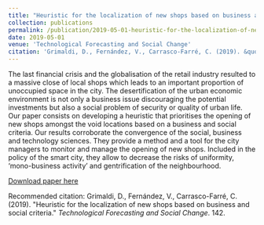 ```yaml
---
title: "Heuristic for the localization of new shops based on business and social criteria"
collection: publications
permalink: /publication/2019-05-01-heuristic-for-the-localization-of-new-shops-based-on-business-and-social-criteria
date: 2019-05-01
venue: 'Technological Forecasting and Social Change'
citation: 'Grimaldi, D., Fernández, V., Carrasco-Farré, C. (2019). &quot;Heuristic for the localization of new shops based on business and social criteria.&quot; <i>Technological Forecasting and Social Change</i>. 142.'
---
```

The last financial crisis and the globalisation of the retail industry resulted to a massive close of local shops which leads to an important proportion of unoccupied space in the city. The desertification of the urban economic environment is not only a business issue discouraging the potential investments but also a social problem of security or quality of urban life. Our paper consists on developing a heuristic that prioritises the opening of new shops amongst the void locations based on a business and social criteria. Our results corroborate the convergence of the social, business and technology sciences. They provide a method and a tool for the city managers to monitor and manage the opening of new shops. Included in the policy of the smart city, they allow to decrease the risks of uniformity, ‘mono-business activity’ and gentrification of the neighbourhood.

[Download paper here](https://www.sciencedirect.com/science/article/abs/pii/S0040162517312271)

Recommended citation: Grimaldi, D., Fernández, V., Carrasco-Farré, C. (2019). "Heuristic for the localization of new shops based on business and social criteria." <i>Technological Forecasting and Social Change</i>. 142.